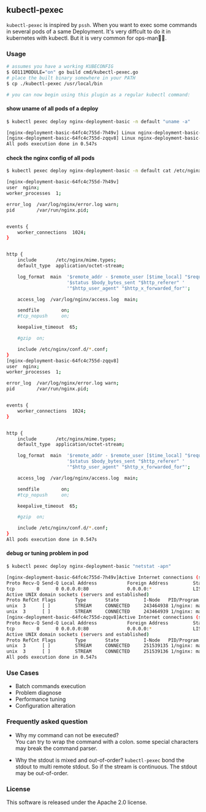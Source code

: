 ## kubectl-pexec 
`kubectl-pexec` is inspired by `pssh`. When you want to exec some commands in several pods of a same Deployment. It's very diffcult to do it in kubernetes with kubectl. But it is very common for ops-man🔧👱. 



### Usage 
```sh
# assumes you have a working KUBECONFIG
$ GO111MODULE="on" go build cmd/kubectl-pexec.go
# place the built binary somewhere in your PATH
$ cp ./kubectl-pexec /usr/local/bin

# you can now begin using this plugin as a regular kubectl command:
```

#### show uname of all pods of a deploy 
```sh 
$ kubectl pexec deploy nginx-deployment-basic -n default "uname -a" 

[nginx-deployment-basic-64fc4c755d-7h49v] Linux nginx-deployment-basic-64fc4c755d-7h49v 4.19.57-15.1.al7.x86_64 #1 SMP Thu Aug 29 13:46:41 CST 2019 x86_64 GNU/Linux
[nginx-deployment-basic-64fc4c755d-zqqv8] Linux nginx-deployment-basic-64fc4c755d-zqqv8 4.19.57-15.1.al7.x86_64 #1 SMP Thu Aug 29 13:46:41 CST 2019 x86_64 GNU/Linux
All pods execution done in 0.547s
```

#### check the nginx config of all pods 
```sh 
$ kubectl pexec deploy nginx-deployment-basic -n default cat /etc/nginx/nginx.conf

[nginx-deployment-basic-64fc4c755d-7h49v]
user  nginx;
worker_processes  1;

error_log  /var/log/nginx/error.log warn;
pid        /var/run/nginx.pid;


events {
    worker_connections  1024;
}


http {
    include       /etc/nginx/mime.types;
    default_type  application/octet-stream;

    log_format  main  '$remote_addr - $remote_user [$time_local] "$request" '
                      '$status $body_bytes_sent "$http_referer" '
                      '"$http_user_agent" "$http_x_forwarded_for"';

    access_log  /var/log/nginx/access.log  main;

    sendfile        on;
    #tcp_nopush     on;

    keepalive_timeout  65;

    #gzip  on;

    include /etc/nginx/conf.d/*.conf;
}
[nginx-deployment-basic-64fc4c755d-zqqv8]
user  nginx;
worker_processes  1;

error_log  /var/log/nginx/error.log warn;
pid        /var/run/nginx.pid;


events {
    worker_connections  1024;
}


http {
    include       /etc/nginx/mime.types;
    default_type  application/octet-stream;

    log_format  main  '$remote_addr - $remote_user [$time_local] "$request" '
                      '$status $body_bytes_sent "$http_referer" '
                      '"$http_user_agent" "$http_x_forwarded_for"';

    access_log  /var/log/nginx/access.log  main;

    sendfile        on;
    #tcp_nopush     on;

    keepalive_timeout  65;

    #gzip  on;

    include /etc/nginx/conf.d/*.conf;
}
All pods execution done in 0.547s
```

#### debug or tuning problem in pod 
```sh 
$ kubectl pexec deploy nginx-deployment-basic "netstat -apn"

[nginx-deployment-basic-64fc4c755d-7h49v]Active Internet connections (servers and established)
Proto Recv-Q Send-Q Local Address           Foreign Address         State       PID/Program name
tcp        0      0 0.0.0.0:80              0.0.0.0:*               LISTEN      1/nginx: master pro
Active UNIX domain sockets (servers and established)
Proto RefCnt Flags       Type       State         I-Node   PID/Program name     Path
unix  3      [ ]         STREAM     CONNECTED     243464938 1/nginx: master pro
unix  3      [ ]         STREAM     CONNECTED     243464939 1/nginx: master pro
[nginx-deployment-basic-64fc4c755d-zqqv8]Active Internet connections (servers and established)
Proto Recv-Q Send-Q Local Address           Foreign Address         State       PID/Program name
tcp        0      0 0.0.0.0:80              0.0.0.0:*               LISTEN      1/nginx: master pro
Active UNIX domain sockets (servers and established)
Proto RefCnt Flags       Type       State         I-Node   PID/Program name     Path
unix  3      [ ]         STREAM     CONNECTED     251539135 1/nginx: master pro
unix  3      [ ]         STREAM     CONNECTED     251539136 1/nginx: master pro
All pods execution done in 0.547s
```

### Use Cases 
* Batch commands execution 
* Problem diagnose 
* Performance tuning 
* Configuration alteration 

### Frequently asked question
* Why my command can not be executed?   
You can try to wrap the command with a colon. some special characters may break the command parser.
                                             
* Why the stdout is mixed and out-of-order?
`kubectl-pexec` bond the stdout to multi remote stdout. So if the stream is continuous. The stdout may be out-of-order.

### License
This software is released under the Apache 2.0 license.
